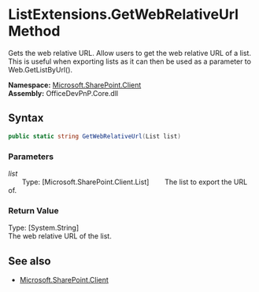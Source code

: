 # ListExtensions.GetWebRelativeUrl Method  
Gets the web relative URL.
            Allow users to get the web relative URL of a list.  
            This is useful when exporting lists as it can then be used as a parameter to Web.GetListByUrl().  

**Namespace:** [Microsoft.SharePoint.Client](Microsoft.SharePoint.Client.md)  
**Assembly:** OfficeDevPnP.Core.dll  
## Syntax
```C#
public static string GetWebRelativeUrl(List list)
```
### Parameters
*list*  
&emsp;&emsp;Type: [Microsoft.SharePoint.Client.List] 
&emsp;&emsp;The list to export the URL of.  
  
### Return Value
Type: [System.String]  
The web relative URL of the list.

## See also
- [Microsoft.SharePoint.Client](Microsoft.SharePoint.Client.md)
